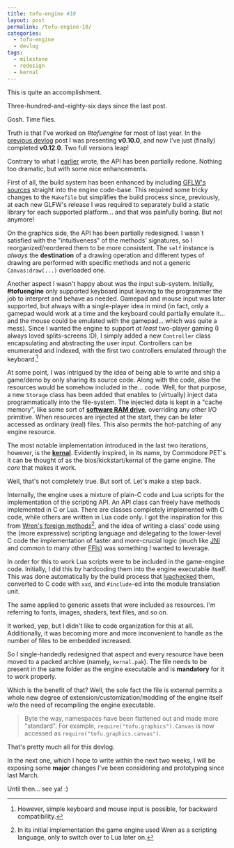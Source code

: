 ```yaml
---
title: tofu-engine #10
layout: post
permalink: /tofu-engine-10/
categories:
  - tofu-engine
  - devlog
tags:
  - milestone
  - redesign
  - kernal
---
```

This is quite an accomplishment.

Three-hundred-and-eighty-six days since the last post.

Gosh. Time flies.

Truth is that I've worked on *#tofuengine* for most of last year. In the [previous devlog](/tofu-engine-9) post I was presenting **v0.10.0**, and now I've just (finally) completed **v0.12.0**. Two full versions leap!

Contrary to what I [earlier](/tofu-engine-9) wrote, the API has been partially redone. Nothing too dramatic, but with some nice enhancements.

First of all, the build system has been enhanced by including [GFLW's sources](https://github.com/glfw/glfw) straight into the engine code-base. This required some tricky changes to the `Makefile` but simplifies the build process since, previously, at each new GLFW's release I was required to separately build a static library for each supported platform... and that was painfully boring. But not anymore!

On the graphics side, the API has been partially redesigned. I wasn´t satisfied with the "intuitiveness" of the methods' signatures, so I reorganized/reordered them to be more consistent. The `self` instance is *always* the **destination** of a drawing operation and different types of drawing are performed with specific methods and not a generic `Canvas:draw(...)` overloaded one.

Another aspect I wasn't happy about was the input sub-system. Initially, **#tofuengine** only supported keyboard input leaving to the programmer the job to interpret and behave as needed. Gamepad and mouse input was later supported, but always with a single-player idea in mind (in fact, only a gamepad would work at a time and the keyboard could partially emulate it... and the mouse could be emulated with the gamepad... which was quite a mess). Since I wanted the engine to support *at least* two-player gaming (I always loved splits-screens :D), I simply added a new `Controller` class encapsulating and abstracting the user input. Controllers can be enumerated and indexed, with the first two controllers emulated through the keyboard.[^1]

At some point, I was intrigued by the idea of being able to write and ship a game/demo by only sharing its source code. Along with the code, also the resources would be somehow included in the... code. Well, for that purpose, a new `Storage` class has been added that enables to (virtually) inject data programmatically into the file-system. The injected data is kept in a "cache memory", like some sort of [**software RAM drive**](https://en.wikipedia.org/wiki/RAM_drive), overriding any other I/O primitive. When resources are injected at the start, they can be later accessed as ordinary (real) files. This also permits the hot-patching of any engine resource.

The most notable implementation introduced in the last two iterations, however, is the [**kernal**](https://en.wikipedia.org/wiki/KERNAL).
Evidently inspired, in its name, by Commodore PET's it can be thought of as the bios/kickstart/kernal of the game engine. The *core* that makes it work.

Well, that's not completely true. But sort of. Let's make a step back.

Internally, the engine uses a mixture of plain-C code and Lua scripts for the implementation of the scripting API. An API class can freely have methods implemented in C or Lua. There are classes completely implemented with C code, while others are written in Lua code only. I got the inspiration for this from [Wren's foreign methods](https://wren.io/embedding/calling-c-from-wren.html)[^2], and the idea of writing a class' code using the (more expressive) scripting language and delegating to the lower-level C code the implementation of faster and more-crucial logic (much like [JNI](https://en.wikipedia.org/wiki/Java_Native_Interface) and common to many other [FFIs](https://en.wikipedia.org/wiki/Foreign_function_interface)) was something I wanted to leverage.

In order for this to work Lua scripts were to be included in the game-engine code. Initially, I did this by hardcoding them into the engine executable itself. This was done automatically by the build process that [luachecked](https://github.com/lunarmodules/luacheck/) them, converted to C code with `xxd`, and `#include`-ed into the module translation unit.

The same applied to generic assets that were included as resources. I'm referring to fonts, images, shaders, text files, and so on.

It worked, yep, but I didn't like to code organization for this at all. Additionally, it was becoming more and more inconvenient to handle as the number of files to be embedded increased.

So I single-handedly redesigned that aspect and every resource have been moved to a packed archive (namely, `kernal.pak`). The file needs to be present in the same folder as the engine executable and is **mandatory** for it to work properly.

Which is the benefit of that? Well, the sole fact the file is external permits a whole new degree of extension/customization/modding of the engine itself w/o the need of recompiling the engine executable.

> Byte the way, namespaces have been flattened out and made more "standard". For example, `require("tofu.graphics").Canvas` is now accessed as `require("tofu.graphics.canvas")`.

That's pretty much all for this devlog.

In the next one, which I hope to write within the next two weeks, I will be exposing some **major** changes I've been considering and prototyping since last March.

Until then... see ya! :)

[^1]: However, simple keyboard and mouse input is possible, for backward compatibility.

[^2]: In its initial implementation the game engine used Wren as a scripting language, only to switch over to Lua later on.
